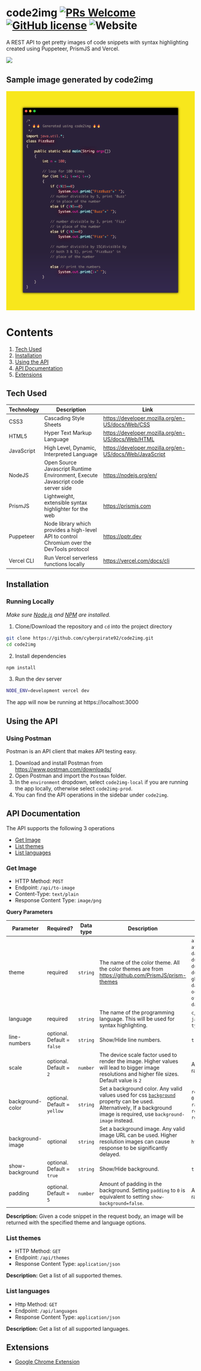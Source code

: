 # code2img [![PRs Welcome](https://img.shields.io/badge/PRs-welcome-brightgreen.svg?style=flat-square)]() [![GitHub license](https://img.shields.io/github/license/cyberpirate92/code2img.svg)](https://github.com/cyberpirate92/code2img/blob/master/LICENSE) ![Website](https://img.shields.io/website?down_color=red&down_message=down&label=code2img.vercel.app&up_color=green&up_message=live%20%F0%9F%8E%89&url=https%3A%2F%2Fimg.shields.io%2Fwebsite%2Fhttps%2Fcode2img.vercel.app)

A REST API to get pretty images of code snippets with syntax highlighting created using Puppeteer, PrismJS and Vercel.

![](./images/demo.gif)

## Sample image generated by code2img

![](./images/response.png)

# Contents
1. [Tech Used](#Tech%20Used)
2. [Installation](#Installation)
3. [Using the API](#Using%20The%20API)
4. [API Documentation](#API%20Documentation)
5. [Extensions](#Extensions)

## Tech Used
| Technology | Description                                                                           | Link                  |
| ---------- | ------------------------------------------------------------------------------------- | ----------------------- |
| CSS3       | Cascading Style Sheets                                                                | https://developer.mozilla.org/en-US/docs/Web/CSS                    |
| HTML5      | Hyper Text Markup Language                                                            | https://developer.mozilla.org/en-US/docs/Web/HTML                    |
| JavaScript | High Level, Dynamic, Interpreted Language                                             | https://developer.mozilla.org/en-US/docs/Web/JavaScript                    |
| NodeJS     | Open Source Javascript Runtime Environment, Execute Javascript code server side | https://nodejs.org/en/  |
| PrismJS  | Lightweight, extensible syntax highlighter for the web | https://prismjs.com |
| Puppeteer       | Node library which provides a high-level API to control Chromium over the DevTools protocol | https://pptr.dev |
| Vercel CLI | Run Vercel serverless functions locally | https://vercel.com/docs/cli |

## Installation

### Running Locally

_Make sure [Node.js](https://nodejs.org/en/) and [NPM](https://www.npmjs.com/) are installed._

1. Clone/Download the repository and `cd` into the project directory

```bash
git clone https://github.com/cyberpirate92/code2img.git
cd code2img
```

2. Install dependencies

```bash
npm install
```

3. Run the dev server

```bash
NODE_ENV=development vercel dev
```

The app will now be running at https://localhost:3000

## Using the API

### Using Postman

Postman is an API client that makes API testing easy.

1. Download and install Postman from https://www.postman.com/downloads/
2. Open Postman and import the `Postman` folder.
3. In the `environment` dropdown, select `code2img-local` if you are running the app locally, otherwise select `code2img-prod`.
4. You can find the API operations in the sidebar under `code2img`.

## API Documentation

The API supports the following 3 operations

* [Get Image](#Get%20Image)
* [List themes](#List%20Themes)
* [List languages](#3List%20Languages)

### Get Image

- HTTP Method: `POST`
- Endpoint: `/api/to-image`
- Content-Type: `text/plain`
- Response Content Type: `image/png`

**Query Parameters**

| Parameter | Required? | Data type | Description                                                                           | Possible/Example values                 |
| ----------| --------- | ----------|  ------------------------------------------------------------------------------------- | ----------------------- |
| theme | required | `string` | The name of the color theme. All the color themes are from  https://github.com/PrismJS/prism-themes  | `a11y-dark`, `atom-dark`, `base16-ateliersulphurpool.light`, `cb`, `darcula`, `default`, `dracula`, `duotone-dark`, `duotone-earth`, `duotone-forest`, `duotone-light`, `duotone-sea`, `duotone-space`, `ghcolors`, `hopscotch`, `material-dark`, `material-light`, `material-oceanic`, `nord`, `pojoaque`, `shades-of-purple`, `synthwave84`, `vs`, `vsc-dark-plus`, `xonokai` |
| language | required | `string` | The name of the programming language. This will be used for syntax highlighting. | `c`, `css`, `cpp`, `go`, `html`, `java`, `javascript`, `python`, `rust`, `typescript` |
| line-numbers | optional. Default = `false` | `string` | Show/Hide line numbers. | `true` / `false` |
| scale | optional. Default = `2` | `number` | The device scale factor used to render the image. Higher values will lead to bigger image resolutions and higher file sizes. Default value is `2` | Any number in the inclusive range `1`-`5` |
| background-color | optional. Default = `yellow` | `string` | Set a background color. Any valid values used for css [`background`](https://developer.mozilla.org/en-US/docs/Web/CSS/background) property can be used. Alternatively, If a background image is required, use  `background-image` instead. | `red`, `#f00`, `#ff0000` `rgb(255, 0, 0)`, `rgba(255, 0, 0, 0.6)`, `radial-gradient(circle, rgba(63,94,251,1) 0%, rgba(252,70,107,1) 100%)` |
| background-image | optional | `string` | Set a background image. Any valid image URL can be used. Higher resolution images can cause response to be significantly delayed. | `https://picsum.photos/1920/1080` |
| show-background | optional. Default = `true` | `string` | Show/Hide background. | `true` / `false` |
| padding | optional. Default = `5` | `number` | Amount of padding in the background. Setting `padding` to `0` is equivalent to setting `show-background=false`. | Any number in the inclusive range `0`-`15` |

**Description:** Given a code snippet in the request body, an image will be returned with the specified theme and language options.

### List themes
- HTTP Method: `GET`
- Endpoint: `/api/themes`
- Response Content Type: `application/json`

**Description:** Get a list of all supported themes.

### List languages
- Http Method: `GET`
- Endpoint: `/api/languages`
- Response Content Type: `application/json`

**Description:** Get a list of all supported languages.

## Extensions
- [Google Chrome Extension](https://github.com/cyberpirate92/code2img-chrome)
